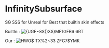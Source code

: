 # InfinitySubsurface
SG SSS for Unreal for Best that builtin skin effects

BuiltIn : 
![{UGF~8S{)XS}MF1GFB6 6RT](https://user-images.githubusercontent.com/12471727/163398543-3379ee27-96a5-421c-8b8d-c8c61edba098.png)

Our : 
![HWO$ TX%2~33 ZFG`7`$YMK](https://user-images.githubusercontent.com/12471727/163398685-4bf40e52-f7be-46dd-9d87-3e5410425424.png)
